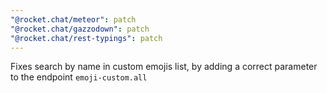 ```yaml
---
"@rocket.chat/meteor": patch
"@rocket.chat/gazzodown": patch
"@rocket.chat/rest-typings": patch
---
```


Fixes search by name in custom emojis list, by adding a correct parameter to the endpoint `emoji-custom.all`

